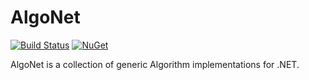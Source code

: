 # AlgoNet

[![Build Status](https://dev.azure.com/Avid29/AlgoNet/_apis/build/status/Build-Test?branchName=dev)](https://dev.azure.com/Avid29/AlgoNet/_build/latest?definitionId=10&branchName=dev)
[![NuGet](https://badgen.net/nuget/v/AlgoNet/pre)](https://www.nuget.org/stats/packages/AlgoNet?groupby=Version)

AlgoNet is a collection of generic Algorithm implementations for .NET.
